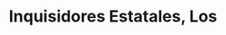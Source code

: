 ---
title: Inquisidores Estatales, Los
description: Se encarga de implementar la seguridad de Venecia
---